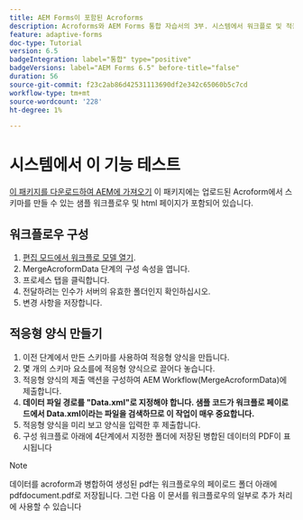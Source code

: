 ```yaml
---
title: AEM Forms이 포함된 Acroforms
description: Acroforms와 AEM Forms 통합 자습서의 3부. 시스템에서 워크플로 및 적응형 양식을 테스트합니다.
feature: adaptive-forms
doc-type: Tutorial
version: 6.5
badgeIntegration: label="통합" type="positive"
badgeVersions: label="AEM Forms 6.5" before-title="false"
duration: 56
source-git-commit: f23c2ab86d42531113690df2e342c65060b5c7cd
workflow-type: tm+mt
source-wordcount: '228'
ht-degree: 1%

---
```



# 시스템에서 이 기능 테스트

[이 패키지를 다운로드하여 AEM에 가져오기](assets/acro-form-aem-form.zip)
이 패키지에는 업로드된 Acroform에서 스키마를 만들 수 있는 샘플 워크플로우 및 html 페이지가 포함되어 있습니다.

## 워크플로우 구성

1. [편집 모드에서 워크플로 모델 열기](http://localhost:4502/editor.html/conf/global/settings/workflow/models/MergeAcroformData.html).
2. MergeAcroformData 단계의 구성 속성을 엽니다.
3. 프로세스 탭을 클릭합니다.
4. 전달하려는 인수가 서버의 유효한 폴더인지 확인하십시오.
5. 변경 사항을 저장합니다.

## 적응형 양식 만들기

1. 이전 단계에서 만든 스키마를 사용하여 적응형 양식을 만듭니다.
2. 몇 개의 스키마 요소를에 적응형 양식으로 끌어다 놓습니다.
3. 적응형 양식의 제출 액션을 구성하여 AEM Workflow(MergeAcroformData)에 제출합니다.
4. **데이터 파일 경로를 &quot;Data.xml&quot;로 지정해야 합니다. 샘플 코드가 워크플로 페이로드에서 Data.xml이라는 파일을 검색하므로 이 작업이 매우 중요합니다.**
5. 적응형 양식을 미리 보고 양식을 입력한 후 제출합니다.
6. 구성 워크플로 아래에 4단계에서 지정한 폴더에 저장된 병합된 데이터의 PDF이 표시됩니다

>[!NOTE]
>
>데이터를 acroform과 병합하여 생성된 pdf는 워크플로우의 페이로드 폴더 아래에 pdfdocument.pdf로 저장됩니다. 그런 다음 이 문서를 워크플로우의 일부로 추가 처리에 사용할 수 있습니다
